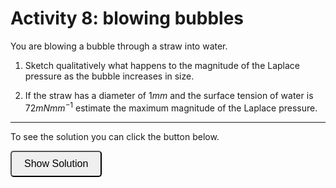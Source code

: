 # Activity 8: blowing bubbles

You are blowing a bubble through a straw into water. 

1. Sketch qualitatively what happens to the magnitude of the Laplace pressure as the bubble increases in size.

2. If the straw has a diameter of $1mm$ and the surface tension of water is $72mNmm^{-1}$ estimate the maximum magnitude of the Laplace pressure.

---------------------

To see the solution you can click the button below.

<button onclick="document.getElementById('solution').style.display='block'" style="border-radius: 5px; text-align: center; padding: 10px 20px; font-size: 16px;">
Show Solution
</button>

<div id="solution" style="display:none;">
1. Consider what happens to the radius of curvature of the bubble as it is being blown. It  starts off very large, goes through a minimum and then increases again:

  <div style="text-align: center;">
    <img src="imgs/8a.png" alt="activity2" width="300" height=auto>
  </div>

We know the pressure in the bubble is set by the Laplace pressure which is given by:

$${\Delta}P = {\gamma}\left[\frac{1}{r_{1}}+\frac{1}{r_{2}}\right]$$

Since the bubble is spherical we have $r_{1} = r_{2} = r$ and the Laplace pressure becomes:

$${\Delta}P = \frac{2\gamma}{r}$$

We expect the pressure to look something like this:

<div style="text-align: center;">
  <img src="imgs/8b.png" alt="activity2" width="300" height=auto>
</div>

2. Maximum pressure occurs when $r$ is the same as the radius of the straw. 

$${\Delta}P = \frac{2 \times 72\times10^{-3}}{0.5\times10^{-3}} = 288Pa$$

</div>
